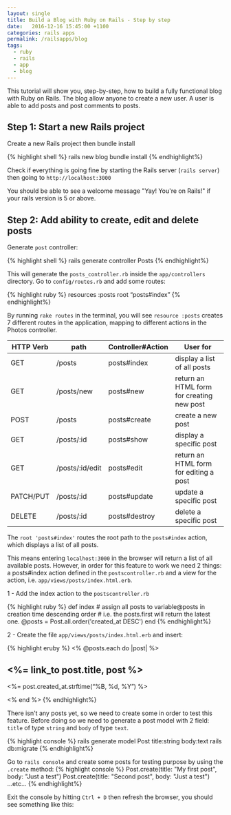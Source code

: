 ```yaml
---
layout: single
title: Build a Blog with Ruby on Rails - Step by step
date:   2016-12-16 15:45:00 +1100
categories: rails apps
permalink: /railsapps/blog
tags:
  - ruby
  - rails
  - app
  - blog
---
```

This tutorial will show you, step-by-step, how to build a fully functional blog with Ruby on Rails. The blog allow anyone to create a new user. A user is able to add posts and post comments to posts.

## Step 1: Start a new Rails project
Create a new Rails project then bundle install

{% highlight shell %}
rails new blog
bundle install
{% endhighlight%}

Check if everything is going fine by starting the Rails server (<code>rails server</code>) then going to `http://localhost:3000`

You should be able to see a welcome message "Yay! You're on Rails!" if your rails version is 5 or above.

## Step 2: Add ability to create, edit and delete posts

Generate `post` controller:

{% highlight shell %}
rails generate controller Posts
{% endhighlight%}

This will generate the `posts_controller.rb` inside the `app/controllers` directory.
Go to `config/routes.rb` and add some routes:

{% highlight ruby %}
resources :posts
root “posts#index”
{% endhighlight%}

By running `rake routes` in the terminal, you will see `resource :posts` creates 7 different routes in the application, mapping to different actions in the Photos controller.

| HTTP Verb     | path           | Controller#Action  | User for  |
| ------------- |-------------   | -----  | ---   |
| GET      		| /posts 		 | posts#index 		  | display a list of all posts |
| GET     		| /posts/new  	 | posts#new	 	  | return an HTML form for creating new post |
| POST 			| /posts      	 | posts#create  	  | create a new post |
| GET			|/posts/:id		 | posts#show		  | display a specific post |
| GET			|/posts/:id/edit | posts#edit 		  |	return an HTML form for editing a post|
| PATCH/PUT		|	/posts/:id   | posts#update       |	update a specific post|
| DELETE 		|	/posts/:id   | posts#destroy	  |	delete a specific post|

The `root 'posts#index'` routes the root path to the `posts#index` action, which displays a list of all posts.

This means entering `localhost:3000` in the browser will return a list of all available posts. However, in order for this feature to work we need 2 things: a posts#index action defined in the `postscontroller.rb` and a view for the action, i.e. `app/views/posts/index.html.erb`.

1 - Add the index action to the `postscontroller.rb`

{% highlight ruby %}
def index
    # assign all posts to variable@posts in creation time descending order
    # i.e. the posts.first will return the latest one.
    @posts = Post.all.order('created_at DESC')
end
{% endhighlight%}

2 - Create the file `app/views/posts/index.html.erb` and insert:

{% highlight eruby %}
    <% @posts.each do |post| %>
        <div class=”post_wrapper”>
            <h2 class=”title”><%= link_to post.title, post %> </h2>
            <p class=”date”><%= post.created_at.strftime(“%B, %d, %Y”) %> </p>
        </div>
    <% end %>
{% endhighlight%}

There isn't any posts yet, so we need to create some in order to test this feature. Before doing so we need to generate a post model with 2 field: `title` of type `string` and `body` of type `text`.

{% highlight console %}
rails generate model Post title:string body:text
rails db:migrate
{% endhighlight%}

Go to `rails console` and create some posts for testing purpose by using the `.create` method:
{% highlight console %}
Post.create(title: "My first post", body: "Just a test")
Post.create(title: "Second post", body: "Just a test")
...etc...
{% endhighlight%}

Exit the console by hitting `Ctrl + D` then refresh the browser, you should see something like this:






